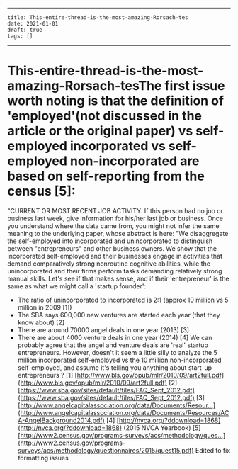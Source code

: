 
---
    title: This-entire-thread-is-the-most-amazing-Rorsach-tes
    date: 2021-01-01    
    draft: true
    tags: []
---
# This-entire-thread-is-the-most-amazing-Rorsach-tesThe first issue worth noting is that the definition of 'employed'(not discussed in the article or the original paper) vs self-employed incorporated vs self-employed non-incorporated are based on self-reporting from the census [5]:
"CURRENT OR MOST RECENT JOB ACTIVITY.
If this person had no job or business last week, give information for his/her last job or business.
Once you understand where the data came from, you might not infer the same meaning to the underlying paper, whose abstract is here: "We disaggregate the self-employed into incorporated and unincorporated to distinguish between "entrepreneurs" and other business owners.
We show that the incorporated self-employed and their businesses engage in activities that demand comparatively strong nonroutine cognitive abilities, while the unincorporated and their firms perform tasks demanding relatively strong manual skills.
Let's see if that makes sense, and if their 'entrepreneur' is the same as what we might call a 'startup founder':
- The ratio of unincorporated to incorporated is 2:1 (approx 10 million vs 5 million in 2009 [1])
- The SBA says 600,000 new ventures are started each year (that they know about) [2]
- There are around 70000 angel deals in one year (2013) [3]
- There are about 4000 venture deals in one year (2014) [4]
We can probably agree that the angel and venture deals are 'real' startup entrepreneurs.
However, doesn't it seem a little silly to analyze the 5 million incorporated self-employed vs the 10 million non-incorporated self-employed, and assume it's telling you anything about start-up entrepreneurs ?
[1] [http://www.bls.gov/opub/mlr/2010/09/art2full.pdf](http://www.bls.gov/opub/mlr/2010/09/art2full.pdf)
[2] [https://www.sba.gov/sites/default/files/FAQ_Sept_2012.pdf](https://www.sba.gov/sites/default/files/FAQ_Sept_2012.pdf)
[3] [http://www.angelcapitalassociation.org/data/Documents/Resour...](http://www.angelcapitalassociation.org/data/Documents/Resources/ACA-AngelBackground2014.pdf)
[4] [http://nvca.org/?ddownload=1868](http://nvca.org/?ddownload=1868) (2015 NVCA Yearbook)
[5] [http://www2.census.gov/programs-surveys/acs/methodology/ques...](http://www2.census.gov/programs-surveys/acs/methodology/questionnaires/2015/quest15.pdf)
Edited to fix formatting issues
